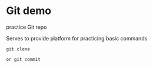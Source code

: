 # Git demo 
practice Git repo

Serves to provide platform for practicing basic commands

``` 
git clone 
```

```
or git commit 
```
